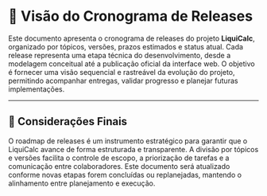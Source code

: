 # 📌 Visão do Cronograma de Releases

Este documento apresenta o cronograma de releases do projeto **LiquiCalc**, organizado por tópicos, versões, prazos estimados e status atual. Cada release representa uma etapa técnica do desenvolvimento, desde a modelagem conceitual até a publicação oficial da interface web. O objetivo é fornecer uma visão sequencial e rastreável da evolução do projeto, permitindo acompanhar entregas, validar progresso e planejar futuras implementações.

---

## 📎 Considerações Finais

O roadmap de releases é um instrumento estratégico para garantir que o LiquiCalc avance de forma estruturada e transparente. A divisão por tópicos e versões facilita o controle de escopo, a priorização de tarefas e a comunicação entre colaboradores. Este documento será atualizado conforme novas etapas forem concluídas ou replanejadas, mantendo o alinhamento entre planejamento e execução.
